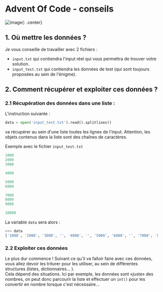 # Advent Of Code - conseils

![image](data/ban.png){: .center}

## 1. Où mettre les données ?

Je vous conseille de travailler avec 2 fichiers : 

- ```input.txt``` qui contiendra l'input réel qui vous permettra de trouver votre solution.
- ```input_test.txt``` qui contiendra les données de test (qui sont toujours proposées au sein de l'énigme).  

## 2. Comment récupérer et exploiter ces données ?

### 2.1 Récupération des données dans une liste :

L'instruction suivante :

```python linenums='1'
data = open('input_test.txt').read().splitlines()
```

va récupérer au sein d'une liste toutes les lignes de l'input. Attention, les objets contenus dans la liste sont des chaînes de caractères.

Exemple avec le fichier ```input_test.txt```

```python
1000
2000
3000

4000

5000
6000

7000
8000
9000

10000
```

La variable ```data``` sera alors :
```python
>>> data
['1000', '2000', '3000', '', '4000', '', '5000', '6000', '', '7000', '8000', '9000', '', '10000']
```

### 2.2 Exploiter ces données

Le plus dur commence ! Suivant ce qu'il va falloir faire avec ces données, vous allez devoir les triturer pour les utiliser, au sein de différentes structures (listes, dictionnaires... ).  
Cela dépend des situations. Ici par exemple, les données sont «juste» des nombres, on peut donc parcourir la liste et effectuer un ```int()``` pour les convertir en nombre lorsque c'est nécessaire...  

